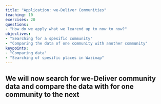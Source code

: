 ```yaml
---
title: "Application: we-Deliver Communities"
teaching: 10
exercises: 20
questions:
- "How do we apply what we learend up to now to now?"
objectives:
- "Searching for a spesific community"
- "Comparing the data of one community with another community"
keypoints:
- "Comparing data"
- "Searching of spesific places in Wazimap"
---
```


## We will now search for we-Deliver community data and compare the data with for one community to the next
